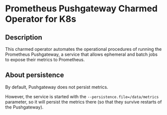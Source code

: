 # Prometheus Pushgateway Charmed Operator for K8s

## Description

This charmed operator automates the operational procedures of running the Prometheus Pushgateway, a service that allows ephemeral and batch jobs to expose their metrics to Prometheus.

## About persistence

By default, Pushgateway does not persist metrics. 

However, the service is started with the `--persistence.file=/data/metrics` parameter, so it will persist the metrics there (so that they survive restarts of the Pushgateway).
